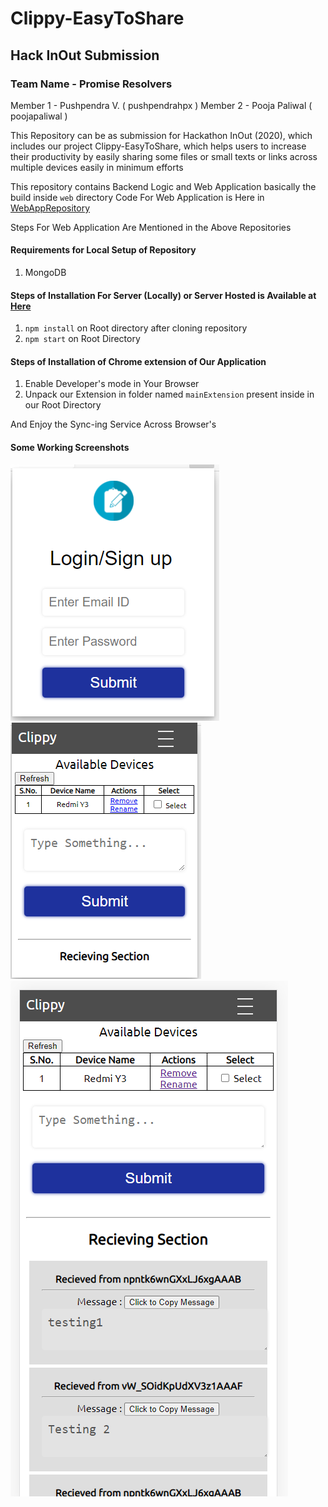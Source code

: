 # Clippy-EasyToShare
## Hack InOut Submission
### Team Name - Promise Resolvers

Member 1 - Pushpendra V. ( pushpendrahpx )
Member 2 - Pooja Paliwal ( poojapaliwal )

This Repository can be as submission for Hackathon InOut (2020), which includes our project Clippy-EasyToShare, which helps users to increase their productivity by easily sharing some files or small texts or links across multiple devices easily in minimum efforts


This repository contains Backend Logic and Web Application basically the build inside ```web``` directory 
Code For Web Application is Here in [WebAppRepository](https://github.com/Pushpendrahpx/angularClippyExtension)

Steps For Web Application Are Mentioned in the Above Repositories

#### Requirements for Local Setup of Repository 
1. MongoDB

#### Steps of Installation For Server (Locally) or Server Hosted is Available at [Here](https://shareable.tech)
1. ``` npm install ``` on Root directory after cloning repository
2. ``` npm start ``` on Root Directory

#### Steps of Installation of Chrome extension of Our Application
1. Enable Developer's mode in Your Browser
2. Unpack our Extension in folder named ``` mainExtension ``` present inside in our Root Directory

And Enjoy the Sync-ing Service Across Browser's

#### Some Working Screenshots
![Image1](s1.png)
![Image2](s2.png)
![Image3](s3.png)